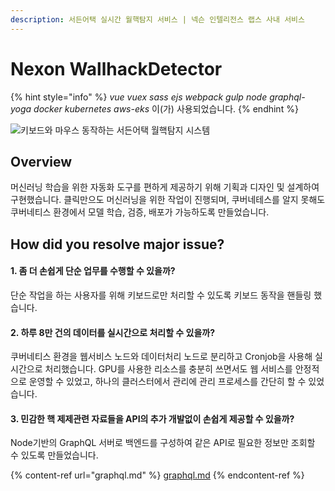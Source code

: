 ```yaml
---
description: 서든어택 실시간 월핵탐지 서비스 | 넥슨 인텔리전스 랩스 사내 서비스
---
```


# Nexon WallhackDetector

{% hint style="info" %}
_vue vuex sass ejs webpack gulp node graphql-yoga docker kubernetes aws-eks_ 이(가) 사용되었습니다.
{% endhint %}

![키보드와 마우스 동작하는 서든어택 월핵탐지 시스템](../../../.gitbook/assets/sawh3.gif)

## Overview&#x20;

머신러닝 학습을 위한 자동화 도구를 편하게 제공하기 위해 기획과 디자인 및 설계하여 구현했습니다. 클릭만으도 머신러닝을 위한 작업이 진행되며, 쿠버네테스를 알지 못해도 쿠버네티스 환경에서 모델 학습, 검증, 배포가 가능하도록 만들었습니다.

## How did you resolve major issue?

#### 1. 좀 더 손쉽게 단순 업무를 수행할 수 있을까?

단순 작업을 하는 사용자를 위해 키보드로만 처리할 수 있도록 키보드 동작을 핸들링 했습니다.

#### 2. 하루 8만 건의 데이터를 실시간으로 처리할 수 있을까?

쿠버네티스 환경을 웹서비스 노드와 데이터처리 노드로 분리하고  Cronjob을 사용해 실시간으로 처리했습니다. GPU를 사용한 리소스를 충분히 쓰면서도 웹 서비스를 안정적으로 운영할 수 있었고, 하나의 클러스터에서 관리에 관리 프로세스를 간단히 할 수 있었습니다.&#x20;

#### 3. 민감한 핵 제제관련 자료들을 API의 추가 개발없이 손쉽게 제공할 수 있을까?

Node기반의 GraphQL 서버로 백엔드를 구성하여 같은 API로 필요한 정보만 조회할 수 있도록 만들었습니다.&#x20;

{% content-ref url="graphql.md" %}
[graphql.md](graphql.md)
{% endcontent-ref %}

